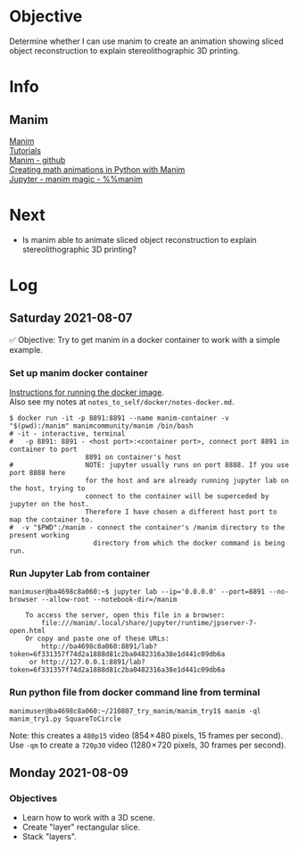 # Objective


Determine whether I can use manim to create an animation showing sliced object reconstruction to explain stereolithographic 3D printing.


# Info

## Manim

[Manim](https://docs.manim.community/en/stable/index.html)  
[Tutorials](https://docs.manim.community/en/stable/tutorials.html)  
[Manim - github](https://github.com/manimcommunity/manim)  
[Creating math animations in Python with Manim](https://gilberttanner.com/blog/creating-math-animations-in-python-with-manim)  
[Jupyter - manim magic - %%manim](https://docs.manim.community/en/stable/reference/manim.utils.ipython_magic.ManimMagic.html#manim.utils.ipython_magic.ManimMagic.manim)  


# Next

- Is manim able to animate sliced object reconstruction to explain stereolithographic 3D printing?

# Log

## Saturday 2021-08-07

&#9989; Objective: Try to get manim in a docker container to work with a simple example.

### Set up manim docker container

[Instructions for running the docker image](https://pypi.org/project/manim/#docker).  
Also see my notes at `notes_to_self/docker/notes-docker.md`.

    $ docker run -it -p 8891:8891 --name manim-container -v "$(pwd):/manim" manimcommunity/manim /bin/bash
    # -it - interactive, terminal
    #   -p 8891: 8891 - <host port>:<container port>, connect port 8891 in container to port
                       8891 on container's host
    #                  NOTE: jupyter usually runs on port 8888. If you use port 8888 here
                       for the host and are already running jupyter lab on the host, trying to 
                       connect to the container will be superceded by jupyter on the host.
                       Therefore I have chosen a different host port to map the container to.
    #  -v "$PWD":/manim - connect the container's /manim directory to the present working
                         directory from which the docker command is being run.


### Run Jupyter Lab from container

    manimuser@ba4698c8a060:~$ jupyter lab --ip='0.0.0.0' --port=8891 --no-browser --allow-root --notebook-dir=/manim

        To access the server, open this file in a browser:
            file:///manim/.local/share/jupyter/runtime/jpserver-7-open.html
        Or copy and paste one of these URLs:
            http://ba4698c8a060:8891/lab?token=6f331357f74d2a1888d81c2ba0482316a38e1d441c09db6a
         or http://127.0.0.1:8891/lab?token=6f331357f74d2a1888d81c2ba0482316a38e1d441c09db6a


### Run python file from docker command line from terminal

    manimuser@ba4698c8a060:~/210807_try_manim/manim_try1$ manim -ql manim_try1.py SquareToCircle
    
Note: this creates a `480p15` video (854 × 480 pixels, 15 frames per second). Use `-qm` to create a `720p30` video (1280 × 720 pixels, 30 frames per second).
    

## Monday 2021-08-09

### Objectives

- Learn how to work with a 3D scene.
- Create "layer" rectangular slice.
- Stack "layers".

### 